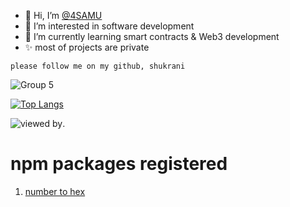 - 👋 Hi, I’m [@4SAMU](https://samuportfolio.netlify.app/)
- 👀 I’m interested in software development
- 🌱 I’m currently learning smart contracts & Web3 development
- ✨ most of projects are private
```shell
please follow me on my github, shukrani
```


<!---
4SAMU/4SAMU is a ✨ special ✨ repository because its `README.md` (this file) appears on your GitHub profile.
You can click the Preview link to take a look at your changes.
--->
![Group 5](https://user-images.githubusercontent.com/104621754/189616209-434d3ac4-343a-4886-a335-dd693a662054.png)

[![Top Langs](https://github-readme-stats.vercel.app/api/top-langs/?username=4SAMU&layout=compact&theme=vision-friendly-dark)](https://github.com/anuraghazra/github-readme-stats)

 ![viewed by](https://visitor-badge.glitch.me/badge?page_id=4SAMU.visitor-badge.issue.12&left_color=#800000&right_color=white).

# npm packages registered
1. [number to hex](https://www.npmjs.com/package/number_to_hex)

